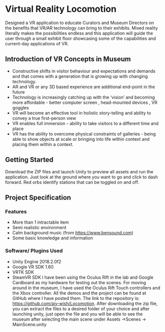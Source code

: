 # Virtual Reality Locomotion

Designed a VR application to educate Curators and Museum Directors on the benefits that VR/AR technology can bring to their exhibits. Mixed reality literally makes the possibilities endless and this application will guide the user through a small exhibit floor showcasing some of the capabilities and current-day applications of VR.

## Introduction of VR Concepts in Museum
* Constructive shifts in visitor behaviour and expectations and demands and that comes with a generation that is growing up with changing technology.
* AR and VR or any 3D based experience are additional end-point in the future 
* Technology is increasingly catching up with the ‘vision’ and becoming more affordable - better computer screen , head-mounted devices , VR goggles 
* VR will become an effective tool in holistic story-telling and ability to convey a true first-person view
* VR enables full immersion - ability to take visitors to a different time and place
* VR has the ability to overcome physical constraints of galleries - being able to show objects at scale or bringing into life within context and placing them within a context.


## Getting Started
Download the ZIP files and launch Unity to preview all assets and run the application. Just look at the ground where you want to go and click to dash forward. Red orbs identify stations that can be toggled on and off. 

## Project Specification
### Features
* More than 1 intractable item
* Semi realistic environment
* Calm background music (from https://www.bensound.com)
* Some basic knowledge and information

### Software/ Plugins Used
* Unity Engine 2018.2.0f2
* Google VR SDK 1.60
* VRTK SDK
* SteamVR SDK
I have been using the Oculus Rift in the lab and Google Cardboard as my hardware for testing out
the scenes. For moving around in the museum, I have used the Oculus Rift Touch controllers and
the Xbox controller.
All the demos and the project can be found at GitHub where I have posted them. The link to the
repository is: https://github.com/aiy-wish/Locomotion. After downloading the zip file, you can
extract the files to a desired folder of your choice and after launching unity, just open the file and
you will be able to see the museum after selecting the main scene under Assets →Scenes →
MainScene.unity

